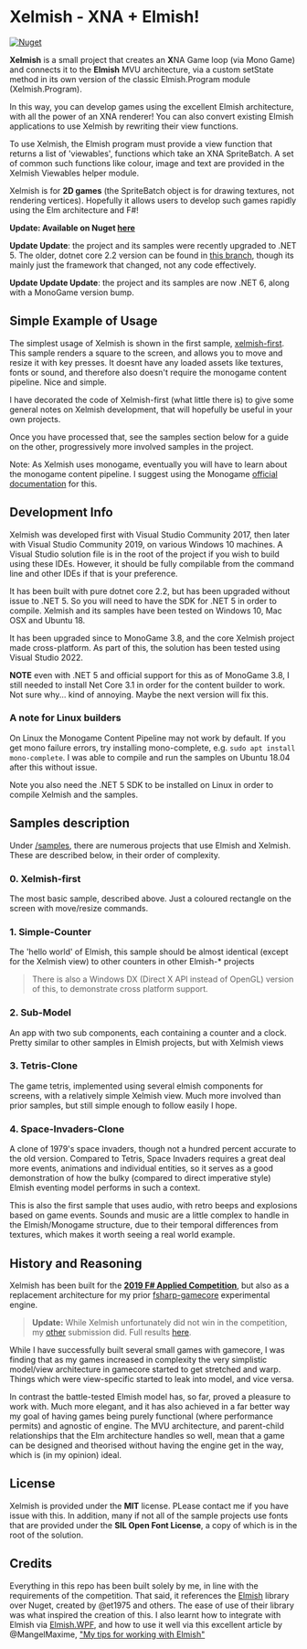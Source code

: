 # Xelmish - XNA + Elmish!

[![Nuget](https://img.shields.io/nuget/v/xelmish.svg?maxAge=0&colorB=brightgreen)](https://www.nuget.org/packages/xelmish)

**Xelmish** is a small project that creates an **X**NA Game loop (via Mono Game) and connects it to the **Elmish** MVU architecture, via a custom setState method in its own version of the classic Elmish.Program module (Xelmish.Program). 

In this way, you can develop games using the excellent Elmish architecture, with all the power of an XNA renderer! You can also convert existing Elmish applications to use Xelmish by rewriting their view functions.

To use Xelmish, the Elmish program must provide a view function that returns a list of 'viewables', functions which take an XNA SpriteBatch. A set of common such functions like colour, image and text are provided in the Xelmish Viewables helper module.

Xelmish is for **2D games** (the SpriteBatch object is for drawing textures, not rendering vertices). Hopefully it allows users to develop such games rapidly using the Elm architecture and F#!

**Update: Available on Nuget [here](https://www.nuget.org/packages/xelmish)**

**Update Update**: the project and its samples were recently upgraded to .NET 5. The older, dotnet core 2.2 version can be found in [this branch](https://github.com/ChrisPritchard/Xelmish/tree/fs-applied-2019), though its mainly just the framework that changed, not any code effectively.

**Update Update Update**: the project and its samples are now .NET 6, along with a MonoGame version bump.

## Simple Example of Usage

The simplest usage of Xelmish is shown in the first sample, [xelmish-first](./samples/xelmish-first/Program.fs). This sample renders a square to the screen, and allows you to move and resize it with key presses. It doesnt have any loaded assets like textures, fonts or sound, and therefore also doesn't require the monogame content pipeline. Nice and simple.

I have decorated the code of Xelmish-first (what little there is) to give some general notes on Xelmish development, that will hopefully be useful in your own projects.

Once you have processed that, see the samples section below for a guide on the other, progressively more involved samples in the project.

Note: As Xelmish uses monogame, eventually you will have to learn about the monogame content pipeline. I suggest using the Monogame [official documentation](http://www.monogame.net/documentation/?page=Using_The_Pipeline_Tool) for this.

## Development Info

Xelmish was developed first with Visual Studio Community 2017, then later with Visual Studio Community 2019, on various Windows 10 machines. A Visual Studio solution file is in the root of the project if you wish to build using these IDEs. However, it should be fully compilable from the command line and other IDEs if that is your preference.

It has been built with pure dotnet core 2.2, but has been upgraded without issue to .NET 5. So you will need to have the SDK for .NET 5 in order to compile. Xelmish and its samples have been tested on Windows 10, Mac OSX and Ubuntu 18.

It has been upgraded since to MonoGame 3.8, and the core Xelmish project made cross-platform. As part of this, the solution has been tested using Visual Studio 2022.

**NOTE** even with .NET 5 and official support for this as of MonoGame 3.8, I still needed to install Net Core 3.1 in order for the content builder to work. Not sure why... kind of annoying. Maybe the next version will fix this.

### A note for Linux builders

On Linux the Monogame Content Pipeline may not work by default. If you get mono failure errors, try installing mono-complete, e.g. `sudo apt install mono-complete`. I was able to compile and run the samples on Ubuntu 18.04 after this without issue.

Note you also need the .NET 5 SDK to be installed on Linux in order to compile Xelmish and the samples.

## Samples description

Under [/samples](./samples), there are numerous projects that use Elmish and Xelmish. These are described below, in their order of complexity.

### 0. Xelmish-first

The most basic sample, described above. Just a coloured rectangle on the screen with move/resize commands.

### 1. Simple-Counter

The 'hello world' of Elmish, this sample should be almost identical (except for the Xelmish view) to other counters in other Elmish-* projects

> There is also a Windows DX  (Direct X API instead of OpenGL) version of this, to demonstrate cross platform support.

### 2. Sub-Model

An app with two sub components, each containing a counter and a clock. Pretty similar to other samples in Elmish projects, but with Xelmish views

### 3. Tetris-Clone

The game tetris, implemented using several elmish components for screens, with a relatively simple Xelmish view. Much more involved than prior samples, but still simple enough to follow easily I hope.

### 4. Space-Invaders-Clone

A clone of 1979's space invaders, though not a hundred percent accurate to the old version. Compared to Tetris, Space Invaders requires a great deal more events, animations and individual entities, so it serves as a good demonstration of how the bulky (compared to direct imperative style) Elmish eventing model performs in such a context.

This is also the first sample that uses audio, with retro beeps and explosions based on game events. Sounds and music are a little complex to handle in the Elmish/Monogame structure, due to their temporal differences from textures, which makes it worth seeing a real world example.

## History and Reasoning

Xelmish has been built for the **[2019 F# Applied Competition](http://foundation.fsharp.org/applied_fsharp_challenge)**, but also as a replacement architecture for my prior [fsharp-gamecore](https://github.com/ChrisPritchard/fsharp-gamecore) experimental engine. 

> **Update:** While Xelmish unfortunately did not win in the competition, my [other](https://github.com/ChrisPritchard/FSH) submission did. Full results [here](http://foundation.fsharp.org/results_applied_fsharp_2019).

While I have successfully built several small games with gamecore, I was finding that as my games increased in complexity the very simplistic model/view architecture in gamecore started to get stretched and warp. Things which were view-specific started to leak into model, and vice versa. 

In contrast the battle-tested Elmish model has, so far, proved a pleasure to work with. Much more elegant, and it has also achieved in a far better way my goal of having games being purely functional (where performance permits) and agnostic of engine. The MVU architecture, and parent-child relationships that the Elm architecture handles so well, mean that a game can be designed and theorised without having the engine get in the way, which is (in my opinion) ideal.

## License

Xelmish is provided under the **MIT** license. PLease contact me if you have issue with this. In addition, many if not all of the sample projects use fonts that are provided under the **SIL Open Font License**, a copy of which is in the root of the solution.

## Credits

Everything in this repo has been built solely by me, in line with the requirements of the competition. That said, it references the [Elmish](https://github.com/elmish/elmish) library over Nuget, created by @et1975 and others. The ease of use of their library was what inspired the creation of this. I also learnt how to integrate with Elmish via [Elmish.WPF](https://github.com/elmish/Elmish.WPF), and how to use it well via this excellent article by @MangelMaxime, ["My tips for working with Elmish"](https://medium.com/@MangelMaxime/my-tips-for-working-with-elmish-ab8d193d52fd)
